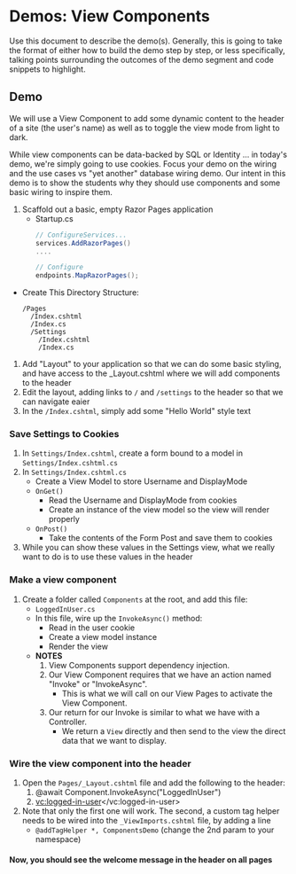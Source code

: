 # Demos: View Components

Use this document to describe the demo(s). Generally, this is going to take the format of either how to build the demo step by step, or less specifically, talking points surrounding the outcomes of the demo segment and code snippets to highlight.

## Demo

We will use a View Component to add some dynamic content to the header of a site (the user's name) as well as to toggle the view mode from light to dark.

While view components can be data-backed by SQL or Identity ... in today's demo, we're simply going to use cookies. Focus your demo on the wiring and the use cases vs "yet another" database wiring demo. Our intent in this demo is to show the students why they should use components and some basic wiring to inspire them.

1. Scaffold out a basic, empty Razor Pages application
   - Startup.cs
     ```csharp
     // ConfigureServices...
     services.AddRazorPages()
     ....

     // Configure
     endpoints.MapRazorPages();
     ```
  - Create This Directory Structure:
    ```
    /Pages
      /Index.cshtml
      /Index.cs
      /Settings
        /Index.cshtml
        /Index.cs
    ```
1. Add "Layout" to your application so that we can do some basic styling, and have access to the _Layout.cshtml where we will add components to the header
1. Edit the layout, adding links to `/` and `/settings` to the header so that we can navigate eaier
1. In the `/Index.cshtml`, simply add some "Hello World" style text

### Save Settings to Cookies

1. In `Settings/Index.cshtml`, create a form bound to a model in `Settings/Index.cshtml.cs`
1. In `Settings/Index.cshtml.cs`
   - Create a View Model to store Username and DisplayMode
   - `OnGet()`
     - Read the Username and DisplayMode from cookies
     - Create an instance of the view model so the view will render properly
   - `OnPost()`
     - Take the contents of the Form Post and save them to cookies
1. While you can show these values in the Settings view, what we really want to do is to use these values in the header

### Make a view component

1. Create a folder called `Components` at the root, and add this file:
   - `LoggedInUser.cs`
   - In this file, wire up the `InvokeAsync()` method:
     - Read in the user cookie
     - Create a view model instance
     - Render the view
   - **NOTES**
     1. View Components support dependency injection.
     1. Our View Component requires that we have an action named "Invoke" or "InvokeAsync".
        - This is what we will call on our View Pages to activate the View Component.
     1. Our return for our Invoke is similar to what we have with a Controller.
        - We return a `View` directly and then send to the view the direct data that we want to display.

### Wire the view component into the header

1. Open the `Pages/_Layout.cshtml` file and add the following to the header:
   1. @await Component.InvokeAsync("LoggedInUser")
   1. <vc:logged-in-user></vc:logged-in-user>
1. Note that only the first one will work. The second, a custom tag helper needs to be wired into the `_ViewImports.cshtml` file, by adding a line
   - `@addTagHelper *, ComponentsDemo` (change the 2nd param to your namespace)

#### Now, you should see the welcome message in the header on all pages
